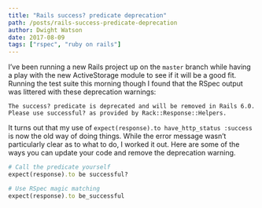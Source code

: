 ```yaml
---
title: "Rails success? predicate deprecation"
path: /posts/rails-success-predicate-deprecation
author: Dwight Watson
date: 2017-08-09
tags: ["rspec", "ruby on rails"]
---
```


I’ve been running a new Rails project up on the `master` branch while having a play with the new ActiveStorage module to see if it will be a good fit. Running the test suite this morning though I found that the RSpec output was littered with these deprecation warnings:

```
The success? predicate is deprecated and will be removed in Rails 6.0. Please use successful? as provided by Rack::Response::Helpers.
```

It turns out that my use of `expect(response).to have_http_status :success` is now the old way of doing things. While the error message wasn’t particularly clear as to what to do, I worked it out. Here are some of the ways you can update your code and remove the deprecation warning.

```rb
# Call the predicate yourself
expect(response).to be successful?

# Use RSpec magic matching
expect(response).to be_successful
```
